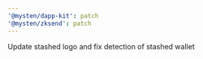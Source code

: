 ```yaml
---
'@mysten/dapp-kit': patch
'@mysten/zksend': patch
---
```


Update stashed logo and fix detection of stashed wallet
